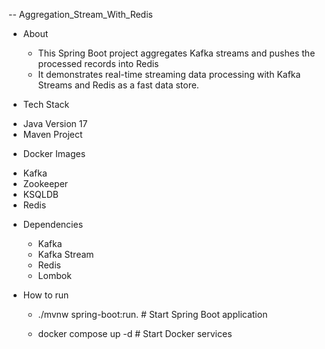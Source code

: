 -- Aggregation_Stream_With_Redis

 * About 
    - This Spring Boot project aggregates Kafka streams and pushes the processed records into Redis
    - It demonstrates real-time streaming data processing with Kafka Streams and Redis as a fast data store.

 
  * Tech Stack
   
   - Java Version 17
   - Maven Project
  
  * Docker Images 
   - Kafka
   - Zookeeper
   - KSQLDB
   - Redis

  * Dependencies
    -  Kafka
    -  Kafka Stream
    -  Redis
    -  Lombok 
 
  * How to run
   
    -  ./mvnw spring-boot:run. # Start Spring Boot application

    -  docker compose up -d    # Start Docker services

   
